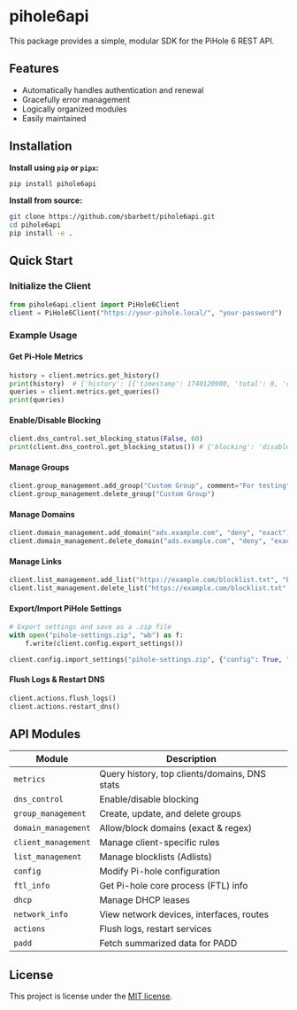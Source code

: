 # pihole6api

This package provides a simple, modular SDK for the PiHole 6 REST API.

## Features

* Automatically handles authentication and renewal
* Gracefully error management
* Logically organized modules
* Easily maintained

## Installation

**Install using `pip` or `pipx`:**

```bash
pip install pihole6api
```

**Install from source:**

```bash
git clone https://github.com/sbarbett/pihole6api.git
cd pihole6api
pip install -e .
```

## Quick Start

### Initialize the Client

```python
from pihole6api.client import PiHole6Client
client = PiHole6Client("https://your-pihole.local/", "your-password")
```

### Example Usage

#### Get Pi-Hole Metrics

```python
history = client.metrics.get_history()
print(history)  # {'history': [{'timestamp': 1740120900, 'total': 0, 'cached': 0 ...}]}
queries = client.metrics.get_queries()
print(queries)
```

#### Enable/Disable Blocking

```python
client.dns_control.set_blocking_status(False, 60)
print(client.dns_control.get_blocking_status()) # {'blocking': 'disabled', 'timer': 60 ...}
```

#### Manage Groups

```python
client.group_management.add_group("Custom Group", comment="For testing")
client.group_management.delete_group("Custom Group")
```

#### Manage Domains

```python
client.domain_management.add_domain("ads.example.com", "deny", "exact")
client.domain_management.delete_domain("ads.example.com", "deny", "exact")
```

#### Manage Links

```python
client.list_management.add_list("https://example.com/blocklist.txt", "block")
client.list_management.delete_list("https://example.com/blocklist.txt", "block")
```

#### Export/Import PiHole Settings

```python
# Export settings and save as a .zip file
with open("pihole-settings.zip", "wb") as f:
    f.write(client.config.export_settings())

client.config.import_settings("pihole-settings.zip", {"config": True, "gravity": {"group": True}})
```

#### Flush Logs & Restart DNS

```python
client.actions.flush_logs()
client.actions.restart_dns()
```

## API Modules

| Module                | Description |
|----------------------|-------------|
| `metrics`           | Query history, top clients/domains, DNS stats |
| `dns_control`       | Enable/disable blocking |
| `group_management`  | Create, update, and delete groups |
| `domain_management` | Allow/block domains (exact & regex) |
| `client_management` | Manage client-specific rules |
| `list_management`   | Manage blocklists (Adlists) |
| `config`            | Modify Pi-hole configuration |
| `ftl_info`          | Get Pi-hole core process (FTL) info |
| `dhcp`              | Manage DHCP leases |
| `network_info`      | View network devices, interfaces, routes |
| `actions`           | Flush logs, restart services |
| `padd`              | Fetch summarized data for PADD |

## License

This project is license under the [MIT license](LICENSE).